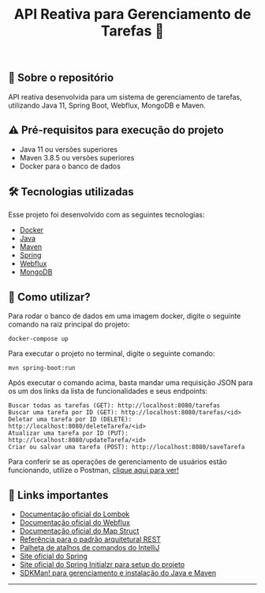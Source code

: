 <br>
<h1 align="center">
API Reativa para Gerenciamento de Tarefas 📑
</h1>
<br>

## 💬 Sobre o repositório

API reativa desenvolvida para um sistema de gerenciamento de tarefas, utilizando Java 11, Spring Boot, Webflux, MongoDB e Maven.

## ⚠ Pré-requisitos para execução do projeto

* Java 11 ou versões superiores
* Maven 3.8.5 ou versões superiores
* Docker para o banco de dados

## 🛠 Tecnologias utilizadas

Esse projeto foi desenvolvido com as seguintes tecnologias:

* [Docker](https://www.docker.com/)
* [Java](https://www.oracle.com/br/java/)
* [Maven](https://maven.apache.org/)
* [Spring](https://spring.io/)
* [Webflux](https://docs.spring.io/spring-framework/docs/current/reference/html/web-reactive.html)
* [MongoDB](https://www.mongodb.com/pt-br)

## 📌 Como utilizar?

Para rodar o banco de dados em uma imagem docker, digite o seguinte comando na raiz principal do projeto:

```shell script
docker-compose up
```

Para executar o projeto no terminal, digite o seguinte comando:

```shell script
mvn spring-boot:run 
```

Após executar o comando acima, basta mandar uma requisição JSON para os um dos links da lista de funcionalidades e seus endpoints:

```
Buscar todas as tarefas (GET): http://localhost:8080/tarefas
Buscar uma tarefa por ID (GET): http://localhost:8080/tarefas/<id>
Deletar uma tarefa por ID (DELETE): http://localhost:8080/deleteTarefa/<id>
Atualizar uma tarefa por ID (PUT): http://localhost:8080/updateTarefa/<id>
Criar ou salvar uma tarefa (POST): http://localhost:8080/saveTarefa
```

Para conferir se as operações de gerenciamento de usuários estão funcionando, utilize o Postman, [clique aqui para ver!](https://ibb.co/0QMytWZ)

## 🧠 Links importantes

* [Documentação oficial do Lombok](https://projectlombok.org/)
* [Documentação oficial do Webflux](https://docs.spring.io/spring-framework/docs/current/reference/html/web-reactive.html)
* [Documentação oficial do Map Struct](https://mapstruct.org/)
* [Referência para o padrão arquitetural REST](https://restfulapi.net/)
* [Palheta de atalhos de comandos do IntelliJ](https://resources.jetbrains.com/storage/products/intellij-idea/docs/IntelliJIDEA_ReferenceCard.pdf)
* [Site oficial do Spring](https://spring.io/)
* [Site oficial do Spring Initialzr para setup do projeto](https://start.spring.io/)
* [SDKMan! para gerenciamento e instalação do Java e Maven](https://sdkman.io/)

---
